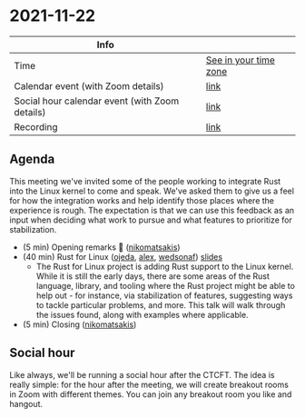 # 2021-11-22

| Info                                           |                                      |
| ---------------------------------------------- | -------------------------------------|
| Time                                           | [See in your time zone][timezone]    |
| Calendar event (with Zoom details)             | [link][cal]                          |
| Social hour calendar event (with Zoom details) | [link][calsh]                        |
| Recording                                      | [link][watch]                        |

[timezone]: https://everytimezone.com/s/91c9791f
[cal]: https://calendar.google.com/event?action=TEMPLATE&tmeid=NnVibTVzcmEwdnZxMTBtYjZ0ZmZxaWtyYXQgN24wdnZvcWZlMGtibms2aTA0dWl1NTJ0MzBAZw&tmsrc=7n0vvoqfe0kbnk6i04uiu52t30%40group.calendar.google.com
[calsh]: https://calendar.google.com/event?action=TEMPLATE&tmeid=NGd2N2FzYjBnMHFiNXA4dWdtYWZ2ZmxobmwgN24wdnZvcWZlMGtibms2aTA0dWl1NTJ0MzBAZw&tmsrc=7n0vvoqfe0kbnk6i04uiu52t30%40group.calendar.google.com
[watch]: https://youtu.be/azcrUzeY3Pw

## Agenda

This meeting we've invited some of the people working to integrate Rust into the
Linux kernel to come and speak. We've asked them to give us a feel for how the
integration works and help identify those places where the experience is rough.
The expectation is that we can use this feedback as an input when deciding what
work to pursue and what features to prioritize for stabilization.

- (5 min) Opening remarks 👋 ([nikomatsakis])
- (40 min) Rust for Linux ([ojeda], [alex], [wedsonaf]) [slides]
  - The Rust for Linux project is adding Rust support to the Linux kernel. While
    it is still the early days, there are some areas of the Rust language,
    library, and tooling where the Rust project might be able to help out - for
    instance, via stabilization of features, suggesting ways to tackle
    particular problems, and more. This talk will walk through the issues found,
    along with examples where applicable.
- (5 min) Closing ([nikomatsakis])

[nikomatsakis]: https://github.com/nikomatsakis
[ojeda]: https://github.com/ojeda
[alex]: https://github.com/alex
[wedsonaf]: https://github.com/wedsonaf
[slides]: ../slides/2021-11-22_-_Rust_CTCFT_-_Rust_for_Linux.pdf

## Social hour

Like always, we'll be running a social hour after the CTCFT. The idea is really
simple: for the hour after the meeting, we will create breakout rooms in Zoom
with different themes. You can join any breakout room you like and hangout.

[ctcft calendar]: https://calendar.google.com/calendar/embed?src=7n0vvoqfe0kbnk6i04uiu52t30%40group.calendar.google.com
